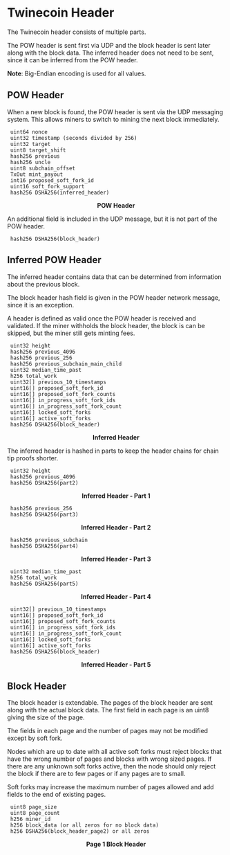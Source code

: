 # Twinecoin Header

The Twinecoin header consists of multiple parts.  

The POW header is sent first via UDP and the block header is sent later along with the block data.  The inferred header does not need to be sent, since it can be inferred from the POW header.

**Note**: Big-Endian encoding is used for all values.

## POW Header

When a new block is found, the POW header is sent via the UDP messaging system.  This allows miners to switch to mining the next block immediately.
    
     uint64 nonce
     uint32 timestamp (seconds divided by 256)
     uint32 target
     uint8 target_shift
     hash256 previous
     hash256 uncle
     uint8 subchain_offset
     TxOut mint_payout
     int16 proposed_soft_fork_id
     uint16 soft_fork_support
     hash256 DSHA256(inferred_header)
**<center>POW Header</center>**


An additional field is included in the UDP message, but it is not part of the POW header.      

     hash256 DSHA256(block_header)

## Inferred POW Header

The inferred header contains data that can be determined from information about the previous block.

The block header hash field is given in the POW header network message, since it is an exception.

A header is defined as valid once the POW header is received and validated.  If the miner withholds the block header, the block is can be skipped, but the miner still gets minting fees.

     uint32 height
     hash256 previous_4096
     hash256 previous_256
     hash256 previous_subchain_main_child
     uint32 median_time_past
     h256 total_work
     uint32[] previous_10_timestamps
     uint16[] proposed_soft_fork_id
     uint16[] proposed_soft_fork_counts
     uint16[] in_progress_soft_fork_ids
     uint16[] in_progress_soft_fork_count
     uint16[] locked_soft_forks
     uint16[] active_soft_forks
     hash256 DSHA256(block_header)
**<center>Inferred Header</center>**

The inferred header is hashed in parts to keep the header chains for chain tip proofs shorter.

     uint32 height
     hash256 previous_4096
     hash256 DSHA256(part2)
**<center>Inferred Header - Part 1</center>**

     hash256 previous_256
     hash256 DSHA256(part3)
**<center>Inferred Header - Part 2</center>**

     hash256 previous_subchain
     hash256 DSHA256(part4)
**<center>Inferred Header - Part 3</center>**

     uint32 median_time_past
     h256 total_work
     hash256 DSHA256(part5)
**<center>Inferred Header - Part 4</center>**

     uint32[] previous_10_timestamps
     uint16[] proposed_soft_fork_id
     uint16[] proposed_soft_fork_counts
     uint16[] in_progress_soft_fork_ids
     uint16[] in_progress_soft_fork_count
     uint16[] locked_soft_forks
     uint16[] active_soft_forks
     hash256 DSHA256(block_header)
**<center>Inferred Header - Part 5</center>**

## Block Header

The block header is extendable.  The pages of the block header are sent along with the actual block data.  The first field in each page is an uint8 giving the size of the page.

The fields in each page and the number of pages may not be modified except by soft fork.  

Nodes which are up to date with all active soft forks must reject blocks that have the wrong number of pages and blocks with wrong sized pages.  If there are any unknown soft forks active, then the node should only reject the block if there are to few pages or if any pages are to small.

Soft forks may increase the maximum number of pages allowed and add fields to the end of existing pages.

     uint8 page_size
     uint8 page_count
     h256 miner_id
     h256 block_data (or all zeros for no block data)
     h256 DSHA256(block_header_page2) or all zeros
**<center>Page 1 Block Header</center>**

